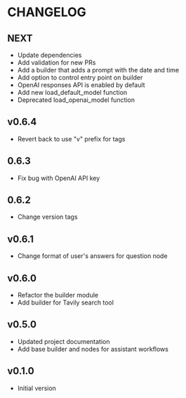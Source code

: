 # CHANGELOG

## NEXT
* Update dependencies
* Add validation for new PRs
* Add a builder that adds a prompt with the date and time
* Add option to control entry point on builder
* OpenAI responses API is enabled by default
* Add new load_default_model function
* Deprecated load_openai_model function

## v0.6.4
* Revert back to use "v" prefix for tags

## 0.6.3
* Fix bug with OpenAI API key

## 0.6.2
* Change version tags

## v0.6.1
* Change format of user's answers for question node

## v0.6.0
* Refactor the builder module
* Add builder for Tavily search tool

## v0.5.0
* Updated project documentation
* Add base builder and nodes for assistant workflows

## v0.1.0
* Initial version
